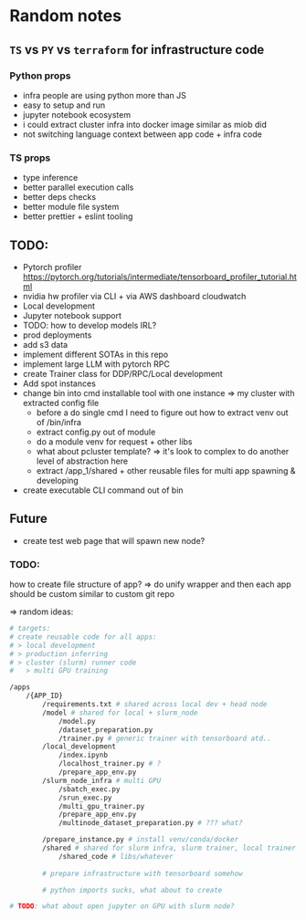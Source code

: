 # Random notes

## `TS` vs `PY` vs `terraform` for infrastructure code

### Python props
- infra people are using python more than JS
- easy to setup and run
- jupyter notebook ecosystem
- i could extract cluster infra into docker image similar as miob did
- not switching language context between app code + infra code

### TS props
- type inference
- better parallel execution calls
- better deps checks
- better module file system
- better prettier + eslint tooling


## TODO:
- Pytorch profiler https://pytorch.org/tutorials/intermediate/tensorboard_profiler_tutorial.html 
- nvidia hw profiler via CLI + via AWS dashboard cloudwatch
- Local development
- Jupyter notebook support
- TODO: how to develop models IRL?
- prod deployments
- add s3 data
- implement different SOTAs in this repo
- implement large LLM with pytorch RPC
- create Trainer class for DDP/RPC/Local development
- Add spot instances
- change bin into cmd installable tool with one instance => my cluster with extracted config file
    - before a do single cmd I need to figure out how to extract venv out of /bin/infra
    - extract config.py out of module
    - do a module venv for request + other libs
    - what about pcluster template? => it's look to complex to do another level of abstraction here
    - extract /app_1/shared + other reusable files for multi app spawning & developing
- create executable CLI command out of bin

## Future
- create test web page that will spawn new node?

### TODO:
how to create file structure of app? => do unify wrapper and then each app should be custom similar to custom git repo 


=> random ideas:


```sh
# targets:
# create reusable code for all apps:
# > local development
# > production inferring
# > cluster (slurm) runner code
#   > multi GPU training

/apps
    /{APP_ID}
        /requirements.txt # shared across local dev + head node
        /model # shared for local + slurm_node
            /model.py
            /dataset_preparation.py
            /trainer.py # generic trainer with tensorboard atd..
        /local_development
            /index.ipynb
            /localhost_trainer.py # ?
            /prepare_app_env.py
        /slurm_node_infra # multi GPU
            /sbatch_exec.py
            /srun_exec.py
            /multi_gpu_trainer.py
            /prepare_app_env.py
            /multinode_dataset_preparation.py # ??? what?

        /prepare_instance.py # install venv/conda/docker
        /shared # shared for slurm infra, slurm trainer, local trainer
            /shared_code # libs/whatever
        
        # prepare infrastructure with tensorboard somehow

        # python imports sucks, what about to create

# TODO: what about open jupyter on GPU with slurm node?
```